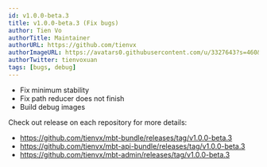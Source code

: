 ```yaml
---
id: v1.0.0-beta.3
title: v1.0.0-beta.3 (Fix bugs)
author: Tien Vo
authorTitle: Maintainer
authorURL: https://github.com/tienvx
authorImageURL: https://avatars0.githubusercontent.com/u/3327643?s=460&v=4
authorTwitter: tienvoxuan
tags: [bugs, debug]
---
```


* Fix minimum stability
* Fix path reducer does not finish
* Build debug images

Check out release on each repository for more details:
* https://github.com/tienvx/mbt-bundle/releases/tag/v1.0.0-beta.3
* https://github.com/tienvx/mbt-api-bundle/releases/tag/v1.0.0-beta.3
* https://github.com/tienvx/mbt-admin/releases/tag/v1.0.0-beta.3
